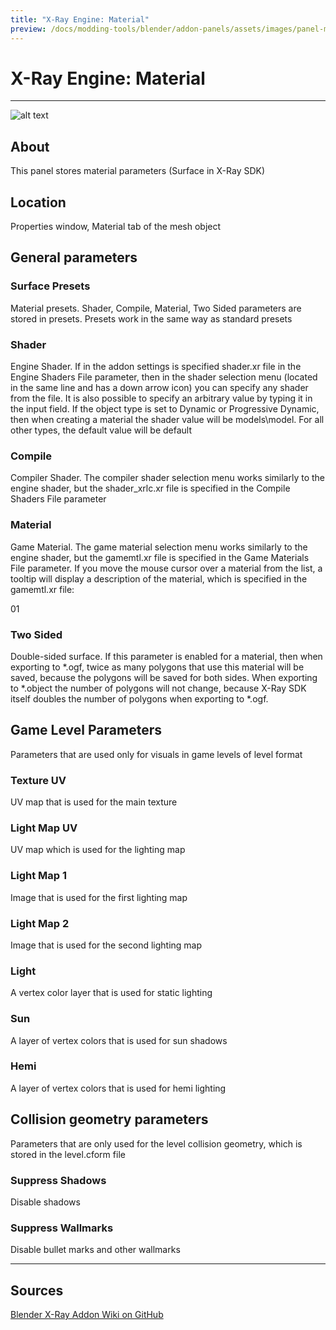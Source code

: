 ```yaml
---
title: "X-Ray Engine: Material"
preview: /docs/modding-tools/blender/addon-panels/assets/images/panel-material.png
---
```


# X-Ray Engine: Material

___

![alt text](assets/images/panel-material.png)

## About

This panel stores material parameters (Surface in X-Ray SDK)

## Location

Properties window, Material tab of the mesh object

## General parameters

### Surface Presets

Material presets. Shader, Compile, Material, Two Sided parameters are stored in presets. Presets work in the same way as standard presets

### Shader

Engine Shader. If in the addon settings is specified shader.xr file in the Engine Shaders File parameter, then in the shader selection menu (located in the same line and has a down arrow icon) you can specify any shader from the file. It is also possible to specify an arbitrary value by typing it in the input field. If the object type is set to Dynamic or Progressive Dynamic, then when creating a material the shader value will be models\model. For all other types, the default value will be default

### Compile

Compiler Shader. The compiler shader selection menu works similarly to the engine shader, but the shader_xrlc.xr file is specified in the Compile Shaders File parameter

### Material

Game Material. The game material selection menu works similarly to the engine shader, but the gamemtl.xr file is specified in the Game Materials File parameter. If you move the mouse cursor over a material from the list, a tooltip will display a description of the material, which is specified in the gamemtl.xr file:

01

### Two Sided

Double-sided surface. If this parameter is enabled for a material, then when exporting to *.ogf, twice as many polygons that use this material will be saved, because the polygons will be saved for both sides. When exporting to \*.object the number of polygons will not change, because X-Ray SDK itself doubles the number of polygons when exporting to \*.ogf.

## Game Level Parameters

Parameters that are used only for visuals in game levels of level format

### Texture UV

UV map that is used for the main texture

### Light Map UV

UV map which is used for the lighting map

### Light Map 1

Image that is used for the first lighting map

### Light Map 2

Image that is used for the second lighting map

### Light

A vertex color layer that is used for static lighting

### Sun

A layer of vertex colors that is used for sun shadows

### Hemi

A layer of vertex colors that is used for hemi lighting

## Collision geometry parameters

Parameters that are only used for the level collision geometry, which is stored in the level.cform file

### Suppress Shadows

Disable shadows

### Suppress Wallmarks

Disable bullet marks and other wallmarks

___

## Sources

[Blender X-Ray Addon Wiki on GitHub](https://github.com/PavelBlend/blender-xray/wiki/Panel-XRay-Engine-Material)

